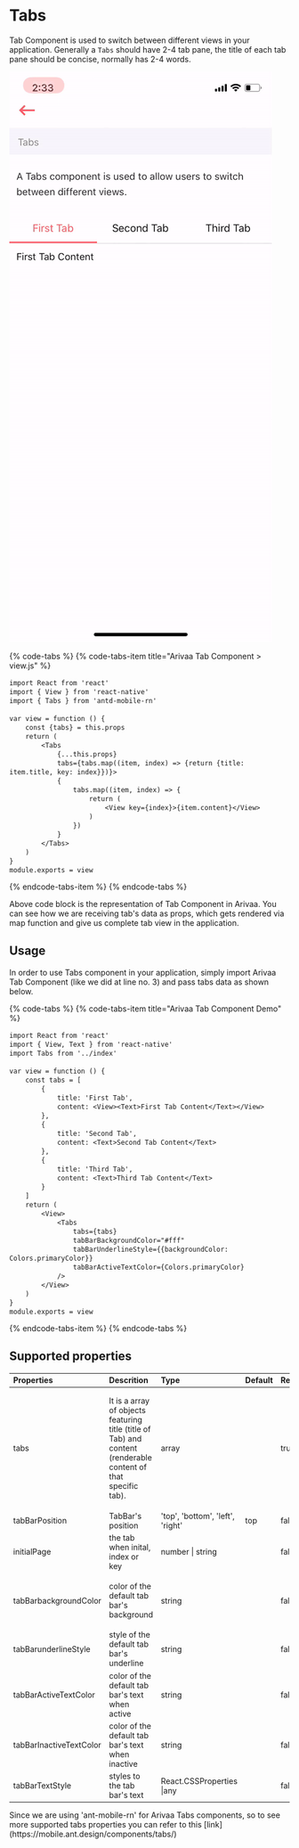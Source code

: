 # Tabs

Tab Component is used to switch between different views in your application. Generally a `Tabs` should have 2-4 tab pane, the title of each tab pane should be concise, normally has 2-4 words.

![](../.gitbook/assets/tabs.gif)

{% code-tabs %}
{% code-tabs-item title="Arivaa Tab Component > view.js" %}
```text
import React from 'react'
import { View } from 'react-native'
import { Tabs } from 'antd-mobile-rn'

var view = function () {
    const {tabs} = this.props
    return (
        <Tabs
            {...this.props}
            tabs={tabs.map((item, index) => {return {title: item.title, key: index}})}>
            {
                tabs.map((item, index) => {
                    return (
                        <View key={index}>{item.content}</View>
                    )
                })
            }
        </Tabs>
    )
}
module.exports = view

```
{% endcode-tabs-item %}
{% endcode-tabs %}

Above code block is the representation of Tab Component in Arivaa. You can see how we are receiving tab's data as props, which gets rendered via map function and give us complete tab view in the application.

## Usage

In order to use Tabs component in your application, simply import Arivaa Tab Component \(like we did at line no. 3\) and pass tabs data as shown below.

{% code-tabs %}
{% code-tabs-item title="Arivaa Tab Component Demo" %}
```markup
import React from 'react'
import { View, Text } from 'react-native'
import Tabs from '../index'

var view = function () {
    const tabs = [
        {
            title: 'First Tab',
            content: <View><Text>First Tab Content</Text></View>
        },
        {
            title: 'Second Tab',
            content: <Text>Second Tab Content</Text>
        },
        {
            title: 'Third Tab',
            content: <Text>Third Tab Content</Text>
        }
    ]
    return (
        <View>
            <Tabs
                tabs={tabs}
                tabBarBackgroundColor="#fff"
                tabBarUnderlineStyle={{backgroundColor: Colors.primaryColor}}
                tabBarActiveTextColor={Colors.primaryColor}
            />
        </View>
    )
}
module.exports = view

```
{% endcode-tabs-item %}
{% endcode-tabs %}

## Supported properties

<table>
  <thead>
    <tr>
      <th style="text-align:left">Properties</th>
      <th style="text-align:left">Descrition</th>
      <th style="text-align:left">Type</th>
      <th style="text-align:left">Default</th>
      <th style="text-align:left">Required</th>
    </tr>
  </thead>
  <tbody>
    <tr>
      <td style="text-align:left">
        <p></p>
        <p>tabs</p>
      </td>
      <td style="text-align:left">
        <p></p>
        <p>It is a array of objects featuring title (title of Tab) and content (renderable
          content of that specific tab).</p>
      </td>
      <td style="text-align:left">array</td>
      <td style="text-align:left"></td>
      <td style="text-align:left">true</td>
    </tr>
    <tr>
      <td style="text-align:left">tabBarPosition</td>
      <td style="text-align:left">TabBar's position</td>
      <td style="text-align:left">'top', 'bottom', 'left', 'right'</td>
      <td style="text-align:left">top</td>
      <td style="text-align:left">false</td>
    </tr>
    <tr>
      <td style="text-align:left">initialPage</td>
      <td style="text-align:left">the tab when inital, index or key</td>
      <td style="text-align:left">number | string</td>
      <td style="text-align:left"></td>
      <td style="text-align:left">false</td>
    </tr>
    <tr>
      <td style="text-align:left">
        <p></p>
        <p>tabBarbackgroundColor</p>
      </td>
      <td style="text-align:left">
        <p></p>
        <p>color of the default tab bar's background</p>
      </td>
      <td style="text-align:left">string</td>
      <td style="text-align:left"></td>
      <td style="text-align:left">false</td>
    </tr>
    <tr>
      <td style="text-align:left">
        <p></p>
        <p>tabBarunderlineStyle</p>
      </td>
      <td style="text-align:left">style of the default tab bar's underline</td>
      <td style="text-align:left">string</td>
      <td style="text-align:left"></td>
      <td style="text-align:left">false</td>
    </tr>
    <tr>
      <td style="text-align:left">
        <p></p>
        <p>tabBarActiveTextColor</p>
      </td>
      <td style="text-align:left">color of the default tab bar's text when active</td>
      <td style="text-align:left">string</td>
      <td style="text-align:left"></td>
      <td style="text-align:left">false</td>
    </tr>
    <tr>
      <td style="text-align:left">tabBarInactiveTextColor</td>
      <td style="text-align:left">color of the default tab bar's text when inactive</td>
      <td style="text-align:left">string</td>
      <td style="text-align:left"></td>
      <td style="text-align:left">false</td>
    </tr>
    <tr>
      <td style="text-align:left">tabBarTextStyle</td>
      <td style="text-align:left">styles to the tab bar's text</td>
      <td style="text-align:left">React.CSSProperties |any</td>
      <td style="text-align:left"></td>
      <td style="text-align:left">false</td>
    </tr>
  </tbody>
</table>Since we are using 'ant-mobile-rn' for Arivaa Tabs components, so to see more supported tabs properties you can refer to this [link](https://mobile.ant.design/components/tabs/)

